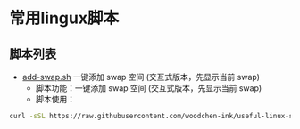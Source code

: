 # 常用lingux脚本

## 脚本列表
- [add-swap.sh](./sh/add-swap.sh) 一键添加 swap 空间 (交互式版本，先显示当前 swap)
  - 脚本功能：一键添加 swap 空间 (交互式版本，先显示当前 swap)
  - 脚本使用：
```bash
curl -sSL https://raw.githubusercontent.com/woodchen-ink/useful-linux-sh/refs/heads/main/sh/add-swap.sh | sudo bash
```